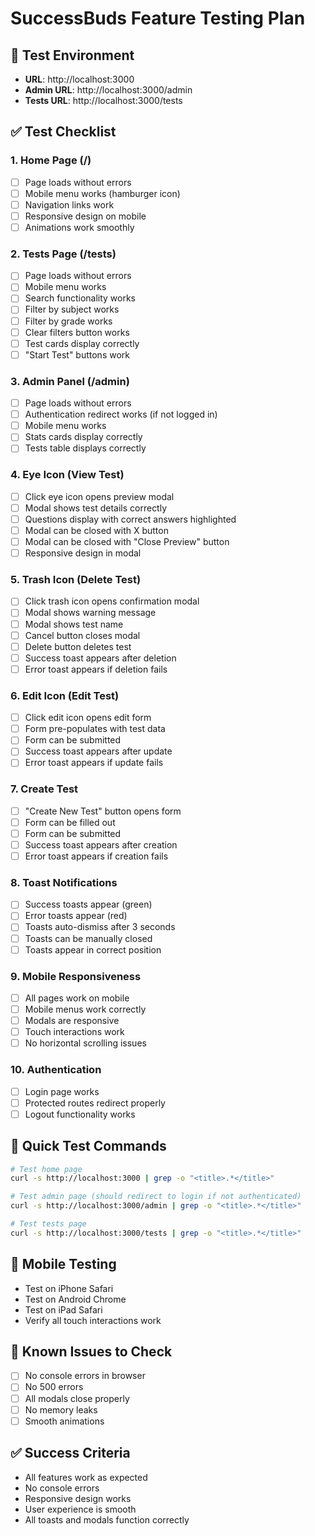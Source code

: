 # SuccessBuds Feature Testing Plan

## 🧪 **Test Environment**
- **URL**: http://localhost:3000
- **Admin URL**: http://localhost:3000/admin
- **Tests URL**: http://localhost:3000/tests

## ✅ **Test Checklist**

### **1. Home Page (/)**
- [ ] Page loads without errors
- [ ] Mobile menu works (hamburger icon)
- [ ] Navigation links work
- [ ] Responsive design on mobile
- [ ] Animations work smoothly

### **2. Tests Page (/tests)**
- [ ] Page loads without errors
- [ ] Mobile menu works
- [ ] Search functionality works
- [ ] Filter by subject works
- [ ] Filter by grade works
- [ ] Clear filters button works
- [ ] Test cards display correctly
- [ ] "Start Test" buttons work

### **3. Admin Panel (/admin)**
- [ ] Page loads without errors
- [ ] Authentication redirect works (if not logged in)
- [ ] Mobile menu works
- [ ] Stats cards display correctly
- [ ] Tests table displays correctly

### **4. Eye Icon (View Test)**
- [ ] Click eye icon opens preview modal
- [ ] Modal shows test details correctly
- [ ] Questions display with correct answers highlighted
- [ ] Modal can be closed with X button
- [ ] Modal can be closed with "Close Preview" button
- [ ] Responsive design in modal

### **5. Trash Icon (Delete Test)**
- [ ] Click trash icon opens confirmation modal
- [ ] Modal shows warning message
- [ ] Modal shows test name
- [ ] Cancel button closes modal
- [ ] Delete button deletes test
- [ ] Success toast appears after deletion
- [ ] Error toast appears if deletion fails

### **6. Edit Icon (Edit Test)**
- [ ] Click edit icon opens edit form
- [ ] Form pre-populates with test data
- [ ] Form can be submitted
- [ ] Success toast appears after update
- [ ] Error toast appears if update fails

### **7. Create Test**
- [ ] "Create New Test" button opens form
- [ ] Form can be filled out
- [ ] Form can be submitted
- [ ] Success toast appears after creation
- [ ] Error toast appears if creation fails

### **8. Toast Notifications**
- [ ] Success toasts appear (green)
- [ ] Error toasts appear (red)
- [ ] Toasts auto-dismiss after 3 seconds
- [ ] Toasts can be manually closed
- [ ] Toasts appear in correct position

### **9. Mobile Responsiveness**
- [ ] All pages work on mobile
- [ ] Mobile menus work correctly
- [ ] Modals are responsive
- [ ] Touch interactions work
- [ ] No horizontal scrolling issues

### **10. Authentication**
- [ ] Login page works
- [ ] Protected routes redirect properly
- [ ] Logout functionality works

## 🚀 **Quick Test Commands**

```bash
# Test home page
curl -s http://localhost:3000 | grep -o "<title>.*</title>"

# Test admin page (should redirect to login if not authenticated)
curl -s http://localhost:3000/admin | grep -o "<title>.*</title>"

# Test tests page
curl -s http://localhost:3000/tests | grep -o "<title>.*</title>"
```

## 📱 **Mobile Testing**
- Test on iPhone Safari
- Test on Android Chrome
- Test on iPad Safari
- Verify all touch interactions work

## 🐛 **Known Issues to Check**
- [ ] No console errors in browser
- [ ] No 500 errors
- [ ] All modals close properly
- [ ] No memory leaks
- [ ] Smooth animations

## ✅ **Success Criteria**
- All features work as expected
- No console errors
- Responsive design works
- User experience is smooth
- All toasts and modals function correctly 